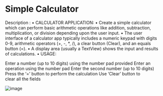 # Simple Calculator

Description : • CALCULATOR APPLICATION: • Create a simple calculator which can perform basic arithmetic operations like addition, subtraction, multiplication, or division depending upon the user input. • The user interface of a calculator app typically includes a numeric keypad with digits 0-9, arithmetic operators (+, -, *, /), a clear button (Clear), and an equals button (=). • A display area (usually a TextView) shows the input and results of calculations. • USAGE:

Enter a number (up to 10 digits) using the number pad provided
Enter an operation using the number pad
Enter the second number (up to 10 digits)
Press the ‘=’ button to perform the calculation
Use ‘Clear’ button to clear all the fields


![image](https://github.com/vikaslohar21/Calculator/assets/98016883/49b0810c-9a4e-4a4e-9e8e-7b1e6874c4c1)
